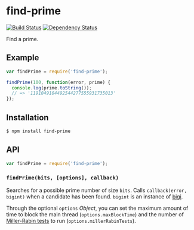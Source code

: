 # find-prime

[![Build Status](https://img.shields.io/travis/KenanY/find-prime.svg)](https://travis-ci.org/KenanY/find-prime)
[![Dependency Status](https://img.shields.io/gemnasium/KenanY/find-prime.svg)](https://gemnasium.com/KenanY/find-prime)

Find a prime.

## Example

``` javascript
var findPrime = require('find-prime');

findPrime(100, function(error, prime) {
  console.log(prime.toString());
  // => '1191049104492544277555931735013'
});
```

## Installation

``` bash
$ npm install find-prime
```

## API

``` javascript
var findPrime = require('find-prime');
```

### `findPrime(bits, [options], callback)`

Searches for a possible prime number of size `bits`. Calls
`callback(error, bigint)` when a candidate has been found. `bigint` is an
instance of [bigi][].

Through the optional `options` _Object_, you can set the maximum amount of time
to block the main thread (`options.maxBlockTime`) and the number of
[Miller-Rabin tests][] to run (`options.millerRabinTests`).


   [bigi]: https://github.com/cryptocoinjs/bigi
   [Miller-Rabin tests]: https://en.wikipedia.org/wiki/Miller%E2%80%93Rabin_primality_test